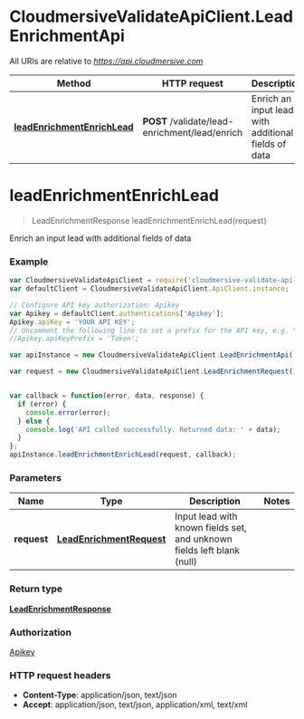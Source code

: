 # CloudmersiveValidateApiClient.LeadEnrichmentApi

All URIs are relative to *https://api.cloudmersive.com*

Method | HTTP request | Description
------------- | ------------- | -------------
[**leadEnrichmentEnrichLead**](LeadEnrichmentApi.md#leadEnrichmentEnrichLead) | **POST** /validate/lead-enrichment/lead/enrich | Enrich an input lead with additional fields of data


<a name="leadEnrichmentEnrichLead"></a>
# **leadEnrichmentEnrichLead**
> LeadEnrichmentResponse leadEnrichmentEnrichLead(request)

Enrich an input lead with additional fields of data

### Example
```javascript
var CloudmersiveValidateApiClient = require('cloudmersive-validate-api-client');
var defaultClient = CloudmersiveValidateApiClient.ApiClient.instance;

// Configure API key authorization: Apikey
var Apikey = defaultClient.authentications['Apikey'];
Apikey.apiKey = 'YOUR API KEY';
// Uncomment the following line to set a prefix for the API key, e.g. "Token" (defaults to null)
//Apikey.apiKeyPrefix = 'Token';

var apiInstance = new CloudmersiveValidateApiClient.LeadEnrichmentApi();

var request = new CloudmersiveValidateApiClient.LeadEnrichmentRequest(); // LeadEnrichmentRequest | Input lead with known fields set, and unknown fields left blank (null)


var callback = function(error, data, response) {
  if (error) {
    console.error(error);
  } else {
    console.log('API called successfully. Returned data: ' + data);
  }
};
apiInstance.leadEnrichmentEnrichLead(request, callback);
```

### Parameters

Name | Type | Description  | Notes
------------- | ------------- | ------------- | -------------
 **request** | [**LeadEnrichmentRequest**](LeadEnrichmentRequest.md)| Input lead with known fields set, and unknown fields left blank (null) | 

### Return type

[**LeadEnrichmentResponse**](LeadEnrichmentResponse.md)

### Authorization

[Apikey](../README.md#Apikey)

### HTTP request headers

 - **Content-Type**: application/json, text/json
 - **Accept**: application/json, text/json, application/xml, text/xml

